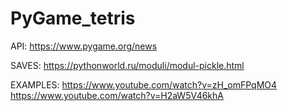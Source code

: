 # PyGame_tetris

API:
https://www.pygame.org/news


SAVES:
https://pythonworld.ru/moduli/modul-pickle.html


EXAMPLES:
https://www.youtube.com/watch?v=zH_omFPqMO4
https://www.youtube.com/watch?v=H2aW5V46khA
